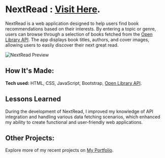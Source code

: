 # NextRead : [Visit Here](https://next-read.netlify.app/).

NextRead is a web application designed to help users find book recommendations based on their interests. By entering a topic or genre, users can browse through a selection of books fetched from the [Open Library API](https://openlibrary.org/developers/api). The app displays book titles, authors, and cover images, allowing users to easily discover their next great read.

![NextRead Preview](preview.gif)

## How It's Made:

**Tech used:** HTML, CSS, JavaScript, Bootstrap, [Open Library API](https://openlibrary.org/developers/api).

## Lessons Learned
During the development of NextRead, I improved my knowledge of API integration and handling various data fetching scenarios, which enhanced my ability to create functional and user-friendly web applications.

## Other Projects:
Explore more of my recent projects on [My Portfolio](https://faliloukhouma.com).
